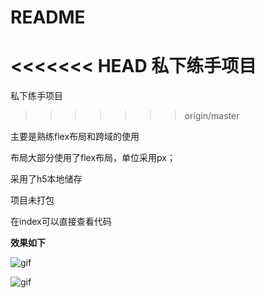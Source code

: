 # README
<<<<<<< HEAD
**私下练手项目**
=======
私下练手项目
>>>>>>> origin/master

主要是熟练flex布局和跨域的使用

布局大部分使用了flex布局，单位采用px；

采用了h5本地储存

项目未打包

在index可以直接查看代码

**效果如下**

![gif](http://bolg-1.oss-cn-hangzhou.aliyuncs.com/demo3.gif)

![gif](http://bolg-1.oss-cn-hangzhou.aliyuncs.com/demo2.gif)


